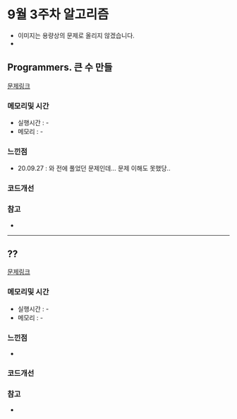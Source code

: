 # 9월 3주차 알고리즘

* 이미지는 용량상의 문제로 올리지 않겠습니다.
* 

## Programmers. 큰 수 만들

[문제링크](https://programmers.co.kr/learn/courses/30/lessons/42883?language=java)

### 메모리및 시간
* 실행시간 : -
* 메모리 : -


### 느낀점
* 20.09.27 : 와 전에 풀었던 문제인데... 문제 이해도 못했당..

### 코드개선 


### 참고
*

---

## ??

[문제링크]()

### 메모리및 시간
* 실행시간 : -
* 메모리 : -


### 느낀점
* 

### 코드개선 


### 참고
* 

